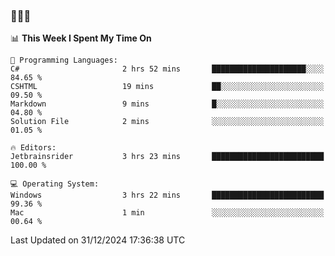 ### 👋👋👋
<!--START_SECTION:waka-->
📊 **This Week I Spent My Time On** 

```text
💬 Programming Languages: 
C#                       2 hrs 52 mins       █████████████████████░░░░   84.65 % 
CSHTML                   19 mins             ██░░░░░░░░░░░░░░░░░░░░░░░   09.50 % 
Markdown                 9 mins              █░░░░░░░░░░░░░░░░░░░░░░░░   04.80 % 
Solution File            2 mins              ░░░░░░░░░░░░░░░░░░░░░░░░░   01.05 % 

🔥 Editors: 
Jetbrainsrider           3 hrs 23 mins       █████████████████████████   100.00 % 

💻 Operating System: 
Windows                  3 hrs 22 mins       █████████████████████████   99.36 % 
Mac                      1 min               ░░░░░░░░░░░░░░░░░░░░░░░░░   00.64 % 
```


 Last Updated on 31/12/2024 17:36:38 UTC
<!--END_SECTION:waka-->
